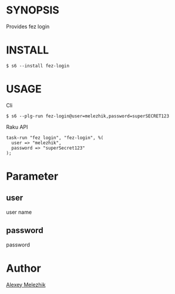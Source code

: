 # SYNOPSIS

Provides fez login

# INSTALL

    $ s6 --install fez-login

# USAGE

Cli

    $ s6 --plg-run fez-login@user=melezhik,password=superSECRET123

Raku API

    task-run "fez login", "fez-login", %(
      user => "melezhik",
      password => "superSecret123"
    );

# Parameter

## user

user name

## password

password

# Author

[Alexey Melezhik](mailto:melezhik@gmail.com)
